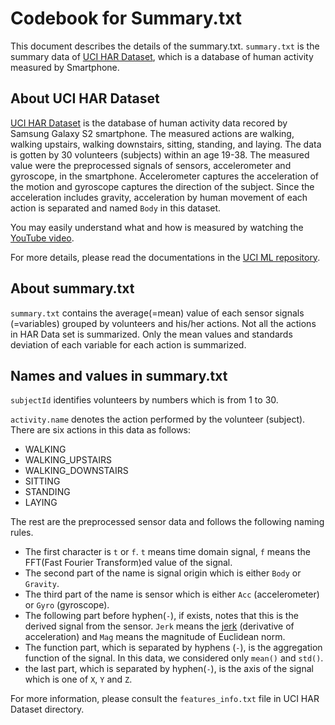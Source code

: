 Codebook for Summary.txt
========================

This document describes the details of the summary.txt.
`summary.txt` is the summary data of
[UCI HAR Dataset](http://archive.ics.uci.edu/ml/datasets/Human+Activity+Recognition+Using+Smartphones),
which is a database of human activity measured by Smartphone.

About UCI HAR Dataset
---------------------
[UCI HAR Dataset](http://archive.ics.uci.edu/ml/datasets/Human+Activity+Recognition+Using+Smartphones)
is the database of human activity data recored by Samsung Galaxy S2 smartphone.
The measured actions are
walking, walking upstairs, walking downstairs, sitting, standing, and laying. 
The data is gotten by 30 volunteers (subjects) within an age 19-38.
The measured value were the preprocessed signals of sensors,
accelerometer and gyroscope, in the smartphone. 
Accelerometer captures the acceleration of the motion
and gyroscope captures the direction of the subject.
Since the acceleration includes gravity, acceleration by human movement
of each action is separated and named `Body` in this dataset.

You may easily understand what and how is measured by watching
the [YouTube video](https://www.youtube.com/watch?v=XOEN9W05_4A).

For more details, please read the documentations in the
[UCI ML repository](http://archive.ics.uci.edu/ml/datasets/Human+Activity+Recognition+Using+Smartphones).

About summary.txt
-----------------
`summary.txt` contains
the average(=mean) value of each sensor signals (=variables)
grouped by volunteers and his/her actions.
Not all the actions in HAR Data set is summarized.
Only the mean values and standards deviation of each variable
for each action is summarized.

Names and values in summary.txt
-------------------------------
`subjectId` identifies volunteers by numbers which is from 1 to 30.

`activity.name` denotes the action performed by the volunteer (subject).
There are six actions in this data as follows:

 * WALKING
 * WALKING_UPSTAIRS
 * WALKING_DOWNSTAIRS
 * SITTING
 * STANDING
 * LAYING

The rest are the preprocessed sensor data and follows the following naming rules.

 * The first character is `t` or `f`. `t` means time domain
   signal, `f` means the FFT(Fast Fourier Transform)ed value of the signal.
 * The second part of the name is signal origin
   which is either `Body` or `Gravity`.
 * The third part of the name is sensor
   which is either `Acc` (accelerometer) or `Gyro` (gyroscope).
 * The following part before hyphen(`-`), if exists,
   notes that this is the derived signal from the sensor.
   `Jerk` means the [jerk](https://en.wikipedia.org/wiki/Jerk_(physics)) (derivative of acceleration) and
   `Mag` means the magnitude of Euclidean norm.
 * The function part, which is separated by hyphens (`-`),
   is the aggregation function of the signal.
   In this data, we considered only `mean()` and `std()`.
 * the last part, which is separated by hyphen(`-`), is the axis of the signal
   which is one of `X`, `Y` and `Z`.
   
For more information, please consult the `features_info.txt` file in
UCI HAR Dataset directory.